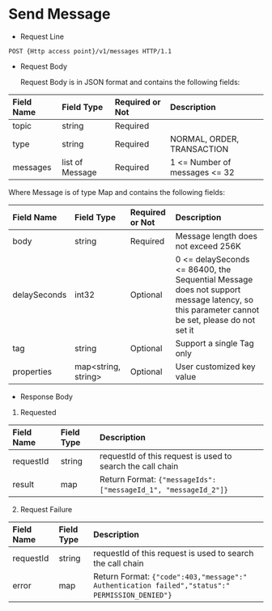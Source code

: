 # Send Message

- Request Line

```
POST {Http access point}/v1/messages HTTP/1.1
```

- Request Body

  Request Body is in JSON format and contains the following fields:

|  Field Name    |    Field Type | Required or Not   | Description                       |
| :------ | :------------- | :------ | :------------------------- |
|  topic   |     string      | Required |                            |
|   type   |     string      | Required | NORMAL, ORDER, TRANSACTION |
| messages | list of Message | Required | 1 <= Number of messages <= 32        |

  Where Message is of type Map and contains the following fields:

|    Field Name  |      Field Type | Required or Not | Description       |
| :---------- | :----------------- | :------ | :------------------------- |
|     body     |       string        | Required | Message length does not exceed 256K         |
| delaySeconds |        int32        | Optional | 0 <= delaySeconds <= 86400, the Sequential Message does not support message latency, so this parameter cannot be set, please do not set it|
|     tag      |       string        | Optional | Support a single Tag only                |
|  properties  | map<string, string> | Optional | User customized key value           |

- Response Body

1. Requested

|  Field Name   | Field Type | Description  |
| :------- | :------ | :---------------------------------------------------------- |
| requestId |  string  | requestId of this request is used to search the call chain　|
|  result   |   map    | Return Format: `{"messageIds": ["messageId_1", "messageId_2"]}`　|

2. Request Failure

| Field Name    | Field Type | Description                                                         |
| :------- | :------ | :---------------------------------------------------------- |
| requestId | string   | requestId of this request is used to search the call chain |
| error       | map    | Return Format: `{"code":403,"message":" Authentication failed","status":" PERMISSION_DENIED"}`　|
